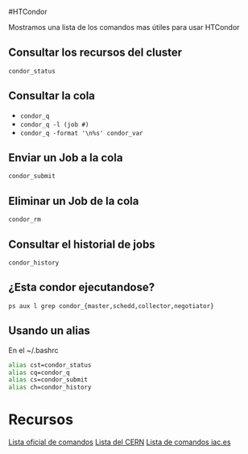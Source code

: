 #HTCondor

Mostramos una lista de los comandos mas útiles para usar HTCondor

## Consultar los recursos del cluster
`condor_status`

## Consultar la cola
 - `condor_q`
 - `condor_q -l (job #)`
 - `condor_q -format '\n%s' condor_var`
 
## Enviar un Job a la cola
`condor_submit`

## Eliminar un Job de la cola
`condor_rm`

## Consultar el historial de jobs
`condor_history`

## ¿Esta condor ejecutandose?
`ps aux l grep condor_{master,schedd,collector,negotiator}`

## Usando un alias

En el ~/.bashrc

```bash
alias cst=condor_status
alias cq=condor_q
alias cs=condor_submit
alias ch=condor_history
```
# Recursos
[Lista oficial de comandos](http://research.cs.wisc.edu/htcondor/manual/v8.5/11_Command_Reference.html)
[Lista del CERN](https://twiki.cern.ch/twiki/bin/view/CMSPublic/CompOpsGlideinWMSCondorCommands)
[Lista de comandos iac.es](http://vivaldi.ll.iac.es/sieinvens/siepedia/pmwiki.php?n=HOWTOs.CondorUsefulCommands)
